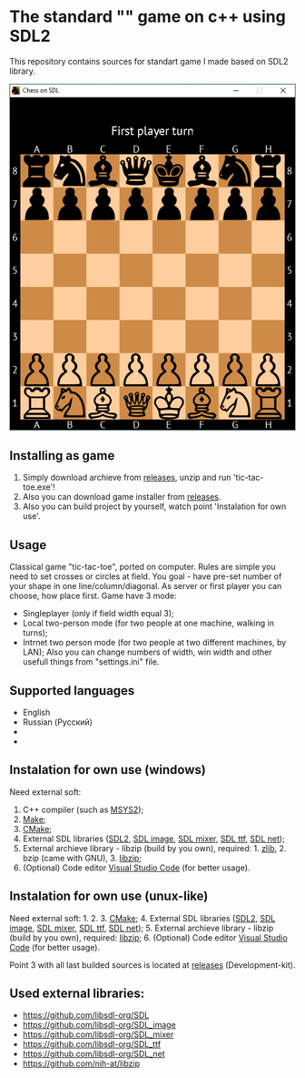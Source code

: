 # The standard "" game on c++ using SDL2

This repository contains sources for standart game  I made based on SDL2 library.

![Screenshot of game](/screenshots/game-main.png?raw=true)

## Installing as game
1. Simply download archieve from [releases](https://github.com/kolyaka32/tic-tac-toe-on-SDL-net/releases), unzip and run 'tic-tac-toe.exe'!
2. Also you can download game installer from [releases](https://github.com/kolyaka32/tic-tac-toe-on-SDL-net/releases).
3. Also you can build project by yourself, watch point 'Instalation for own use'.

## Usage
Classical game "tic-tac-toe", ported on computer. Rules are simple you need to set crosses or circles at field.
You goal - have pre-set number of your shape in one line/column/diagonal.
As server or first player you can choose, how place first.
Game have 3 mode: 
* Singleplayer (only if field width equal 3);
* Local two-person mode (for two people at one machine, walking in turns);
* Intrnet two person mode (for two people at two different machines, by LAN);
Also you can change numbers of width, win width and other usefull things from "settings.ini" file.

## Supported languages
* English
* Russian (Русский)
* 
* 

## Instalation for own use (windows)
Need external soft:
1. C++ compiler (such as [MSYS2](https://www.msys2.org/#installation));
2. [Make](https://sourceforge.net/projects/gnuwin32/files/make/3.81/make-3.81.exe/download);
3. [CMake](https://sourceforge.net/projects/cmake.mirror/);
4. External SDL libraries ([SDL2](https://github.com/libsdl-org/SDL/releases), [SDL image](https://github.com/libsdl-org/SDL_image/releases), [SDL mixer](https://github.com/libsdl-org/SDL_mixer/releases), [SDL ttf](https://github.com/libsdl-org/SDL_ttf/releases), [SDL net](https://github.com/libsdl-org/SDL_net/releases));
5. External archieve library - libzip (build by you own), required: 1. [zlib](https://www.zlib.net/), 2. bzip (came with GNU), 3. [libzip](https://libzip.org/download/);
6. (Optional) Code editor [Visual Studio Code](https://code.visualstudio.com/download) (for better usage).

## Instalation for own use (unux-like)
Need external soft:
1. 
2. 
3. [CMake](https://sourceforge.net/projects/cmake.mirror/);
4. External SDL libraries ([SDL2](https://github.com/libsdl-org/SDL/releases), [SDL image](https://github.com/libsdl-org/SDL_image/releases), [SDL mixer](https://github.com/libsdl-org/SDL_mixer/releases), [SDL ttf](https://github.com/libsdl-org/SDL_ttf/releases), [SDL net](https://github.com/libsdl-org/SDL_net/releases));
5. External archieve library - libzip (build by you own), required: [libzip](https://libzip.org/download/);
6. (Optional) Code editor [Visual Studio Code](https://code.visualstudio.com/download) (for better usage).


Point 3 with all last builded sources is located at [releases](https://github.com/kolyaka32/tic-tac-toe-on-SDL-net/releases) (Development-kit).

## Used external libraries:
* https://github.com/libsdl-org/SDL
* https://github.com/libsdl-org/SDL_image
* https://github.com/libsdl-org/SDL_mixer
* https://github.com/libsdl-org/SDL_ttf
* https://github.com/libsdl-org/SDL_net
* https://github.com/nih-at/libzip